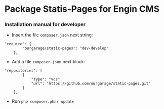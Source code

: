 # Package Statis-Pages for Engin CMS
### Installation manual for developer
* Insert the file `composer.json` next string:
```
"require": {
        "ourgarage/static-pages": "dev-develop"
    },
```
* Add a file `composer.json` next block:
```
"repositories": [
        {
            "type": "vcs",
            "url": "https://github.com/ourgarage/static-pages.git"
        }
    ],
```
* Run `php composer.phar update`
